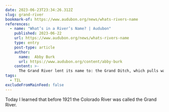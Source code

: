 ```yaml
---
date: 2023-06-23T23:34:26.312Z
slug: grand-river
bookmark-of: https://www.audubon.org/news/whats-rivers-name
references:
  - name: "What’s in a River’s Name? | Audubon"
    published: 2023-06-22
    url: https://www.audubon.org/news/whats-rivers-name
    type: entry
    post-type: article
    author:
      name:  Abby Burk 
      url: https://www.audubon.org/content/abby-burk
    content: >-
      The Grand River lent its name to: the Grand Ditch, which pulls water from the Colorado River's headwaters to the eastern slope; the town of Grand Lake, the City of Grand Junction, in the Grand Valley, from its location at the junction of the Gunnison and Colorado (formerly the Grand) Rivers.
tags:
  - TIL
excludeFromMainFeed: false
---
```

Today I learned that before 1921 the Colorado River was called the Grand River.
